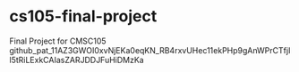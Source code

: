 # cs105-final-project
Final Project for CMSC105 
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
